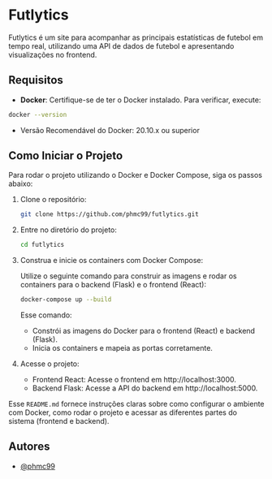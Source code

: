 # Futlytics

Futlytics é um site para acompanhar as principais estatísticas de futebol em tempo real, utilizando uma API de dados de futebol e apresentando visualizações no frontend.

## Requisitos

- **Docker**: Certifique-se de ter o Docker instalado. Para verificar, execute:

```bash
docker --version
```
- Versão Recomendável do Docker: 20.10.x ou superior

## Como Iniciar o Projeto

Para rodar o projeto utilizando o Docker e Docker Compose, siga os passos abaixo:

1. Clone o repositório:
    ```bash
    git clone https://github.com/phmc99/futlytics.git
    ```

2. Entre no diretório do projeto:
    ```bash
    cd futlytics
    ```

3. Construa e inicie os containers com Docker Compose:

    Utilize o seguinte comando para construir as imagens e rodar os containers para o backend (Flask) e o frontend (React):
    ```bash
    docker-compose up --build
    ```

    Esse comando:

    - Constrói as imagens do Docker para o frontend (React) e backend (Flask).
    - Inicia os containers e mapeia as portas corretamente.

4. Acesse o projeto:
    - Frontend React: Acesse o frontend em http://localhost:3000.
    - Backend Flask: Acesse a API do backend em http://localhost:5000.


Esse `README.md` fornece instruções claras sobre como configurar o ambiente com Docker, como rodar o projeto e acessar as diferentes partes do sistema (frontend e backend).

## Autores

- [@phmc99](https://www.github.com/phmc99)
